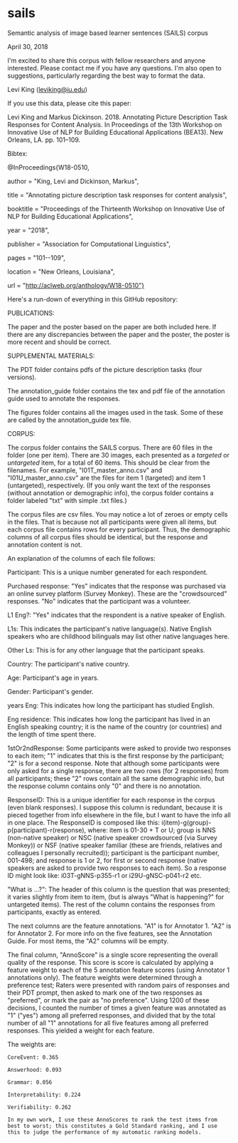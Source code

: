 # sails

Semantic analysis of image based learner sentences (SAILS) corpus

April 30, 2018

I'm excited to share this corpus with fellow researchers and anyone interested. Please contact me if you have any questions. I'm also open to suggestions, particularly regarding the best way to format the data.

Levi King (leviking@iu.edu) 

If you use this data, please cite this paper:

Levi King and Markus Dickinson. 2018. Annotating Picture Description TaskResponses for Content Analysis. In Proceedings of the 13th Workshop on InnovativeUse of NLP for Building Educational Applications (BEA13). New Orleans, LA. pp.101–109.

Bibtex:

@InProceedings{W18-0510,

  author = 	"King, Levi and Dickinson, Markus",

  title = 	"Annotating picture description task responses for content analysis",

  booktitle = 	"Proceedings of the Thirteenth Workshop on Innovative Use of NLP for Building Educational Applications",

  year = 	"2018",

  publisher = 	"Association for Computational Linguistics",

  pages = 	"101--109",

  location = 	"New Orleans, Louisiana",

  url = 	"http://aclweb.org/anthology/W18-0510"}


Here's a run-down of everything in this GitHub repository:

PUBLICATIONS:

The paper and the poster based on the paper are both included here. If there are any discrepancies between the paper and the poster, the poster is more recent and should be correct.


SUPPLEMENTAL MATERIALS:

The PDT folder contains pdfs of the picture description tasks (four versions).

The annotation_guide folder contains the tex and pdf file of the annotation guide used to annotate the responses.

The figures folder contains all the images used in the task. Some of these are called by the annotation_guide tex file.



CORPUS:

The corpus folder contains the SAILS corpus. There are 60 files in the folder (one per item). There are 30 images, each presented as a *targeted* or *untargeted* item, for a total of 60 items. This should be clear from the filenames. For example, "I01T_master_anno.csv" and "I01U_master_anno.csv" are the files for item 1 (targeted) and item 1 (untargeted), respectively. (If you only want the text of the responses (without annotation or demographic info), the corpus folder contains a folder labeled "txt" with simple .txt files.)

The corpus files are csv files. You may notice a lot of zeroes or empty cells in the files. That is because not all participants were given all items, but each corpus file contains rows for every participant. Thus, the demographic columns of all corpus files should be identical, but the response and annotation content is not.

An explanation of the columns of each file follows:

Participant: This is a unique number generated for each respondent.

Purchased response: "Yes" indicates that the response was purchased via an online survey platform (Survey Monkey). These are the "crowdsourced" responses. "No" indicates that the participant was a volunteer.

L1 Eng?: "Yes" indicates that the respondent is a native speaker of English.

L1s: This indicates the participant's native language(s). Native English speakers who are childhood bilinguals may list other native languages here.

Other Ls: This is for any other language that the participant speaks.

Country: The participant's native country.

Age: Participant's age in years.

Gender: Participant's gender. 

years Eng: This indicates how long the participant has studied English.

Eng residence: This indicates how long the participant has lived in an English speaking country; it is the name of the country (or countries) and the length of time spent there.

1stOr2ndResponse: Some participants were asked to provide two responses to each item; "1" indicates that this is the first response by the participant; "2" is for a second response. Note that although some participants were only asked for a single response, there are two rows (for 2 responses) from all participants; these "2" rows contain all the same demographic info, but the response column contains only "0" and there is no annotation.

ResponseID: This is a unique identifier for each response in the corpus (even blank responses). I suppose this column is redundant, because it is pieced together from info elsewhere in the file, but I want to have the info all in one place. The ResponseID is composed like this: i(item)-g(group)-p(participant)-r(response), where: item is 01-30 + T or U; group is NNS (non-native speaker) or NSC (native speaker crowdsourced (via Survey Monkey)) or NSF (native speaker familiar (these are friends, relatives and colleagues I personally recruited)); participant is the participant number, 001-498; and response is 1 or 2, for first or second response (native speakers are asked to provide two responses to each item). So a response ID might look like: i03T-gNNS-p355-r1 or i29U-gNSC-p041-r2 etc.

"What is ...?": The header of this column is the question that was presented; it varies slightly from item to item, (but is always "What is happening?" for untargeted items). The rest of the column contains the responses from participants, exactly as entered.

The next columns are the feature annotations. "A1" is for Annotator 1. "A2" is for Annotator 2. For more info on the five features, see the Annotation Guide. For most items, the "A2" columns will be empty.

 The final column, "AnnoScore" is a single score representing the overall quality of the response. This score is score is calculated by applying a feature weight to each of the 5 annotation feature scores (using Annotator 1 annotations only). The feature weights were determined through a preference test; Raters were presented with random pairs of responses and their PDT prompt, then asked to mark one of the two responses as "preferred", or mark the pair as "no preference". Using 1200 of these decisions, I counted the number of times a given feature was annotated as "1" ("yes") among all preferred responses, and divided that by the total number of all "1" annotations for all five features among all preferred responses. This yielded a weight for each feature.
	
 The weights are:
 
	CoreEvent: 0.365
 
	Answerhood: 0.093
 
	Grammar: 0.056
 
	Interpretability: 0.224
 
	Verifiability: 0.262
 
	In my own work, I use these AnnoScores to rank the test items from best to worst; this constitutes a Gold Standard ranking, and I use this to judge the performance of my automatic ranking models.
